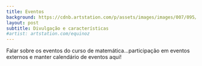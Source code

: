 ```yaml
---
title: Eventos
background: https://cdnb.artstation.com/p/assets/images/images/007/095/957/large/mark-chang-lab3.jpg
layout: post
subtitle: Divulgação e características
#artist: artstation.com/equinoz
---
```


Falar sobre os eventos do curso de matemática...participação em eventos externos e manter calendário de eventos aqui!
